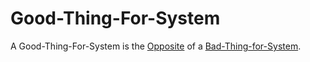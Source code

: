 # Good-Thing-For-System

A Good-Thing-For-System is the [Opposite](60103.md) of a [Bad-Thing-for-System](600169.md).
